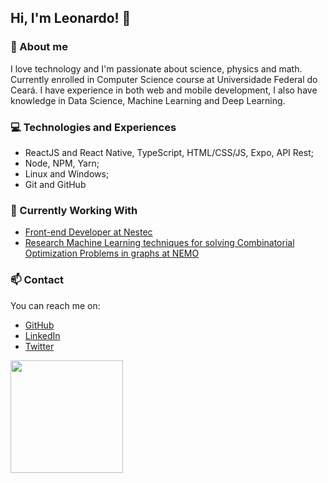 ## Hi, I'm Leonardo! 👋


### 📝 About me
I love technology and I'm passionate about science, physics and math.
Currently enrolled in Computer Science course at Universidade Federal do Ceará.
I have experience in both web and mobile development, I also have knowledge in Data Science, Machine Learning and Deep Learning. 

### 💻 Technologies and Experiences 
- ReactJS and React Native, TypeScript, HTML/CSS/JS, Expo, API Rest;
- Node, NPM, Yarn;
- Linux and Windows;
- Git and GitHub

### 🚧 Currently Working With
- [Front-end Developer at Nestec](https://nestec.com.br/)
- [Research Machine Learning techniques for solving Combinatorial Optimization Problems in graphs at NEMO](http://nemo.ufc.br/)

### 📫 Contact 
You can reach me on:
* [GitHub](https://github.com/leondavidtb)
* [LinkedIn](https://www.linkedin.com/in/leondavidtb/)
* [Twitter](https://twitter.com/leondavidtb)

<img height="180em" src="https://github-readme-stats.vercel.app/api?username=leondavidtb&show_icons=true&theme=dracula&include_all_commits=true&count_private=true"/>

